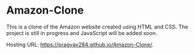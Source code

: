 # Amazon-Clone
This is a clone of the Amazon website created using HTML
and CSS. The project is still in progress and JavaScript will be added
soon.

Hosting URL: https://pragyav284.github.io/Amazon-Clone/.
